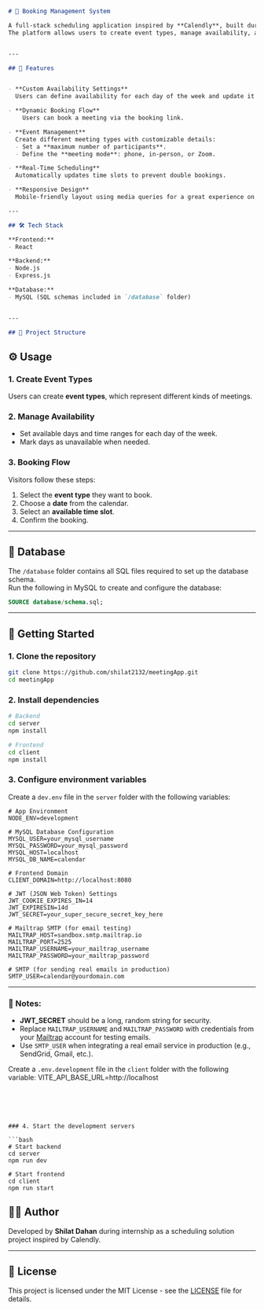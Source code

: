 
```markdown
# 📅 Booking Management System

A full-stack scheduling application inspired by **Calendly**, built during my internship.  
The platform allows users to create event types, manage availability, and let others seamlessly book meetings online.


---

## 🚀 Features


- **Custom Availability Settings**  
  Users can define availability for each day of the week and update it anytime.

- **Dynamic Booking Flow**  
    Users can book a meeting via the booking link.

- **Event Management**  
  Create different meeting types with customizable details:
  - Set a **maximum number of participants**.
  - Define the **meeting mode**: phone, in-person, or Zoom.

- **Real-Time Scheduling**  
  Automatically updates time slots to prevent double bookings.

- **Responsive Design**  
  Mobile-friendly layout using media queries for a great experience on all screen sizes.

---

## 🛠️ Tech Stack

**Frontend:**  
- React  

**Backend:**  
- Node.js  
- Express.js  

**Database:**  
- MySQL (SQL schemas included in `/database` folder)


---

## 📂 Project Structure

```


## ⚙️ Usage

### 1. Create Event Types
Users can create **event types**, which represent different kinds of meetings.  

### 2. Manage Availability
- Set available days and time ranges for each day of the week.
- Mark days as unavailable when needed.

### 3. Booking Flow
Visitors follow these steps:
1. Select the **event type** they want to book.
2. Choose a **date** from the calendar.
3. Select an **available time slot**.
4. Confirm the booking.

---

## 💾 Database

The `/database` folder contains all SQL files required to set up the database schema.  
Run the following in MySQL to create and configure the database:

```sql
SOURCE database/schema.sql;
````

---

## 🚀 Getting Started

### 1. Clone the repository

```bash
git clone https://github.com/shilat2132/meetingApp.git
cd meetingApp
```

### 2. Install dependencies

```bash
# Backend
cd server
npm install

# Frontend
cd client
npm install
```

### 3. Configure environment variables

Create a `dev.env` file in the `server` folder with the following variables:

```env
# App Environment
NODE_ENV=development

# MySQL Database Configuration
MYSQL_USER=your_mysql_username
MYSQL_PASSWORD=your_mysql_password
MYSQL_HOST=localhost
MYSQL_DB_NAME=calendar

# Frontend Domain
CLIENT_DOMAIN=http://localhost:8080

# JWT (JSON Web Token) Settings
JWT_COOKIE_EXPIRES_IN=14
JWT_EXPIRESIN=14d
JWT_SECRET=your_super_secure_secret_key_here

# Mailtrap SMTP (for email testing)
MAILTRAP_HOST=sandbox.smtp.mailtrap.io
MAILTRAP_PORT=2525
MAILTRAP_USERNAME=your_mailtrap_username
MAILTRAP_PASSWORD=your_mailtrap_password

# SMTP (for sending real emails in production)
SMTP_USER=calendar@yourdomain.com
```

---

### 📝 Notes:

* **JWT\_SECRET** should be a long, random string for security.
* Replace `MAILTRAP_USERNAME` and `MAILTRAP_PASSWORD` with credentials from your [Mailtrap](https://mailtrap.io/) account for testing emails.
* Use `SMTP_USER` when integrating a real email service in production (e.g., SendGrid, Gmail, etc.).


Create a `.env.development` file in the `client` folder with the following variable:
VITE_API_BASE_URL=http://localhost
```





### 4. Start the development servers

```bash
# Start backend
cd server
npm run dev

# Start frontend
cd client
npm run start
```




## 🧑‍💻 Author

Developed by **Shilat Dahan** during internship as a scheduling solution project inspired by Calendly.

---

## 📜 License

This project is licensed under the MIT License - see the [LICENSE](LICENSE) file for details.

```



